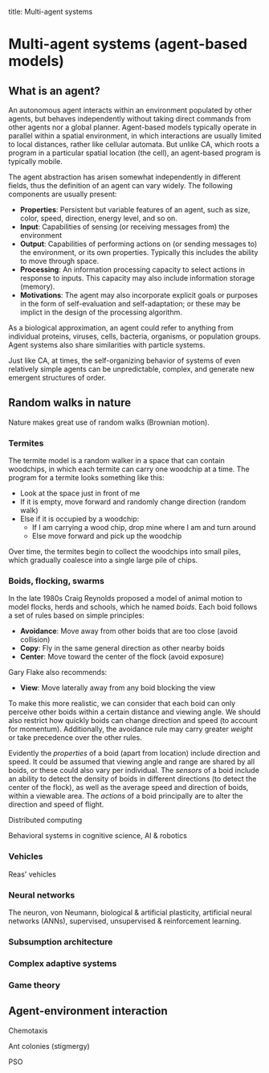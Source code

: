 title: Multi-agent systems


# Multi-agent systems (agent-based models)

## What is an agent?

An autonomous agent interacts within an environment populated by other agents, but behaves independently without taking direct commands from other agents nor a global planner. Agent-based models typically operate in parallel within a spatial environment, in which interactions are usually limited to local distances, rather like cellular automata. But unlike CA, which roots a program in a particular spatial location (the cell), an agent-based program is typically mobile. 

The agent abstraction has arisen somewhat independently in different fields, thus the definition of an agent can vary widely. The following components are usually present:

- **Properties**: Persistent but variable features of an agent, such as size, color, speed, direction, energy level, and so on. 
- **Input**: Capabilities of sensing (or receiving messages from) the environment
- **Output**: Capabilities of performing actions on (or sending messages to) the environment, or its own properties. Typically this includes the ability to move through space.
- **Processing**: An information processing capacity to select actions in response to inputs. This capacity may also include information storage (memory).
- **Motivations**: The agent may also incorporate explicit goals or purposes in the form of self-evaluation and self-adaptation; or these may be implict in the design of the processing algorithm.

As a biological approximation, an agent could refer to anything from individual proteins, viruses, cells, bacteria, organisms, or population groups. Agent systems also share similarities with particle systems.

Just like CA, at times, the self-organizing behavior of systems of even relatively simple agents can be unpredictable, complex, and generate new emergent structures of order. 

## Random walks in nature

Nature makes great use of random walks (Brownian motion). 

### Termites

The termite model is a random walker in a space that can contain woodchips, in which each termite can carry one woodchip at a time. The program for a termite looks something like this:

- Look at the space just in front of me
- If it is empty, move forward and randomly change direction (random walk)
- Else if it is occupied by a woodchip:
	- If I am carrying a wood chip, drop mine where I am and turn around
	- Else move forward and pick up the woodchip
	
Over time, the termites begin to collect the woodchips into small piles, which gradually coalesce into a single large pile of chips.

### Boids, flocking, swarms

In the late 1980s Craig Reynolds proposed a model of animal motion to model flocks, herds and schools, which he named *boids*. Each boid follows a set of rules based on simple principles:

- **Avoidance**: Move away from other boids that are too close (avoid collision)
- **Copy**: Fly in the same general direction as other nearby boids
- **Center**: Move toward the center of the flock (avoid exposure)

Gary Flake also recommends:

- **View**: Move laterally away from any boid blocking the view

To make this more realistic, we can consider that each boid can only perceive other boids within a certain distance and viewing angle. We should also restrict how quickly boids can change direction and speed (to account for momentum). Additionally, the avoidance rule may carry greater *weight* or take precedence over the other rules.

Evidently the *properties* of a boid (apart from location) include direction and speed. It could be assumed that viewing angle and range are shared by all boids, or these could also vary per individual. The *sensors* of a boid include an ability to detect the density of boids in different directions (to detect the center of the flock), as well as the average speed and direction of boids, within a viewable area. The *actions* of a boid principally are to alter the direction and speed of flight. 





Distributed computing

Behavioral systems in cognitive science, AI & robotics




### Vehicles

Reas' vehicles

### Neural networks

The neuron, von Neumann, biological & artificial plasticity, artificial neural networks (ANNs), supervised, unsupervised & reinforcement learning.

### Subsumption architecture

### Complex adaptive systems

### Game theory

## Agent-environment interaction

Chemotaxis

Ant colonies (stigmergy)

PSO
